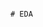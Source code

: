                                                                                                                                # EDA 
 
